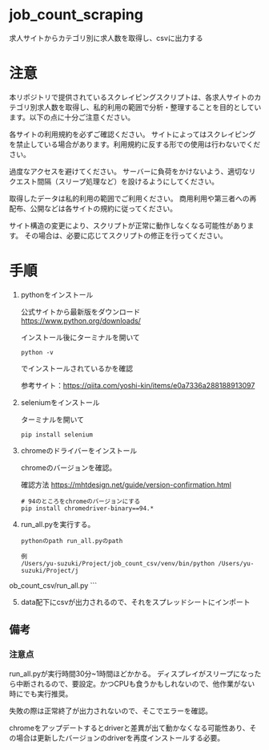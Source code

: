# job_count_scraping
求人サイトからカテゴリ別に求人数を取得し、csvに出力する

# 注意
本リポジトリで提供されているスクレイピングスクリプトは、各求人サイトのカテゴリ別求人数を取得し、私的利用の範囲で分析・整理することを目的としています。以下の点に十分ご注意ください。

各サイトの利用規約を必ずご確認ください。
サイトによってはスクレイピングを禁止している場合があります。利用規約に反する形での使用は行わないでください。

過度なアクセスを避けてください。
サーバーに負荷をかけないよう、適切なリクエスト間隔（スリープ処理など）を設けるようにしてください。

取得したデータは私的利用の範囲でご利用ください。
商用利用や第三者への再配布、公開などは各サイトの規約に従ってください。

サイト構造の変更により、スクリプトが正常に動作しなくなる可能性があります。
その場合は、必要に応じてスクリプトの修正を行ってください。


# 手順

1. pythonをインストール

    公式サイトから最新版をダウンロード
    https://www.python.org/downloads/

    インストール後にターミナルを開いて
    
    ```
    python -v
    ```

    でインストールされているかを確認

    参考サイト：https://qiita.com/yoshi-kin/items/e0a7336a288188913097

2. seleniumをインストール

    ターミナルを開いて

    ```
    pip install selenium
    ```

3. chromeのドライバーをインストール

    chromeのバージョンを確認。

    確認方法
    https://mhtdesign.net/guide/version-confirmation.html

    ```
    # 94のところをchromeのバージョンにする
    pip install chromedriver-binary==94.*
    ```
4. run_all.pyを実行する。

    ```
    pythonのpath run_all.pyのpath

    例
    /Users/yu-suzuki/Project/job_count_csv/venv/bin/python /Users/yu-suzuki/Project/j
ob_count_csv/run_all.py
    ```

5. data配下にcsvが出力されるので、それをスプレッドシートにインポート


## 備考

### 注意点
run_all.pyが実行時間30分~1時間ほどかかる。
ディスプレイがスリープになったら中断されるので、要設定。かつCPUも食うかもしれないので、他作業がない時にでも実行推奨。

失敗の際は正常終了が出力されないので、そこでエラーを確認。

chromeをアップデートするとdriverと差異が出て動かなくなる可能性あり、その場合は更新したバージョンのdriverを再度インストールする必要。
